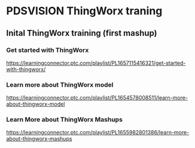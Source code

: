 # PDSVISION ThingWorx traning

## Inital ThingWorx training (first mashup)
### Get started with ThingWorx
https://learningconnector.ptc.com/playlist/PL1657115416321/get-started-with-thingworx/

### Learn more about ThingWorx model
https://learningconnector.ptc.com/playlist/PL1654578008511/learn-more-about-thingworx-model

### Learn More about ThingWorx Mashups
https://learningconnector.ptc.com/playlist/PL1655982801386/learn-more-about-thingworx-mashups
